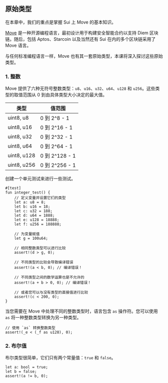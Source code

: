 ## 原始类型

在本章中，我们的重点是掌握 Sui 上 Move 的基本知识。

[Move](https://github.com/move-language/move) 是一种开源编程语言，最初设计用于构建安全智能合约以支持 Diem 区块链。随后，包括 Aptos、Starcoin 以及当然还有 Sui 在内的多个区块链采用了 Move 语言。

与任何标准编程语言一样，Move 也有其一套原始类型，本课将深入探讨这些原始类型。

### 1. 整数
Move 提供了六种无符号整数类型：`u8`、`u16`、`u32`、`u64`、`u128` 和 `u256`。这些类型的取值范围从 0 到由具体类型大小决定的最大值。

| 类型         | 值范围             |
|-------------|-------------------|
| uint8, u8   | 0 到 2^8 - 1      |
| uint8, u16  | 0 到 2^16 - 1     |
| uint8, u32  | 0 到 2^32 - 1     |
| uint8, u64  | 0 到 2^64 - 1     |
| uint8, u128 | 0 到 2^128 - 1    |
| uint8, u256 | 0 到 2^256 - 1    |

创建一个单元测试来进行一些测试。

```move
#[test]
fun integer_test() {
    // 定义变量并设置它们的类型
    let a: u8 = 8;
    let b: u16 = 18;
    let c: u32 = 188;
    let d: u64 = 1888;
    let e: u128 = 18888;
    let f: u256 = 188888;

    // 为变量赋值
    let g = 100u64;

    // 相同整数类型可以进行比较
    assert!(d > g, 0);

    // 不同类型的比较会导致编译错误
    assert!(a < b, 0); // 编译错误！

    // 不同类型之间的数学运算也是不允许的
    assert!(a + b > 0, 0); // 编译错误！

    // 或者您可以与没有类型的直接值进行比较
    assert!(c < 200, 0);
}
```

当您需要在 Move 中处理不同的整数类型时，语言包含 `as` 操作符。您可以使用 `as` 将一种整数类型转换为另一种类型。

```move
// 使用 `as` 转换整数类型
assert!(_e < (_f as u128), 0);
```

### 2. 布尔值
布尔类型很简单，它们只有两个常量值：`true` 和 `false`。

```move
let a: bool = true;
let b = false;
assert!(a != b, 0);
```